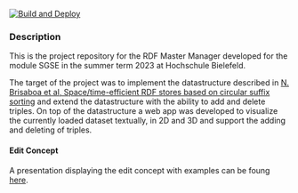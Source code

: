 [![Build and Deploy](https://github.com/TheisNiklas/RDFMasterManager/actions/workflows/build-and-deploy.yml/badge.svg)](https://github.com/TheisNiklas/RDFMasterManager/actions/workflows/build-and-deploy.yml)

### Description
This is the project repository for the RDF Master Manager developed for the module SGSE in the summer term 2023 at Hochschule Bielefeld.

The target of the project was to implement the datastructure described in [N. Brisaboa et al, Space/time-efficient RDF stores based on
circular suffix sorting](https://arxiv.org/pdf/2009.10045.pdf) and extend the datastructure with the ability to add and delete triples.
On top of the datastructure a web app was developed to visualize the currently loaded dataset textually, in 2D and 3D and support the adding and deleting of triples.


#### Edit Concept
A presentation displaying the edit concept with examples can be foung [here](https://1drv.ms/p/s!AiRoJquKtDHciJQMjAAQGCo3AfkXHw?e=1HeW6k).
